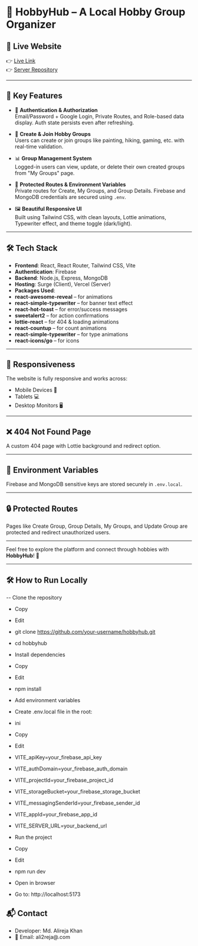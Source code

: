 # 🌟 HobbyHub – A Local Hobby Group Organizer

## 🔗 Live Website

👉 [Live Link](https://hobbyhub-app.web.app/)    
👉 [Server Repository]([https://github.com/Programming-Hero-Web-Course4/b11a11-server-side-Alireja-khan](https://github.com/Programming-Hero-Web-Course4/b11a10-server-side-Alireja-khan))

---

## 📌 Key Features

- 👤 **Authentication & Authorization**  
  Email/Password + Google Login, Private Routes, and Role-based data display. Auth state persists even after refreshing.

- 🧩 **Create & Join Hobby Groups**  
  Users can create or join groups like painting, hiking, gaming, etc. with real-time validation.

- 📊 **Group Management System**  
  Logged-in users can view, update, or delete their own created groups from "My Groups" page.

- 🔐 **Protected Routes & Environment Variables**  
  Private routes for Create, My Groups, and Group Details. Firebase and MongoDB credentials are secured using `.env`.

- 🖼️ **Beautiful Responsive UI**  
  Built using Tailwind CSS, with clean layouts, Lottie animations, Typewriter effect, and theme toggle (dark/light).

---

## 🛠️ Tech Stack

- **Frontend**: React, React Router, Tailwind CSS, Vite
- **Authentication**: Firebase
- **Backend**: Node.js, Express, MongoDB
- **Hosting**: Surge (Client), Vercel (Server)
- **Packages Used**:
- **react-awesome-reveal** – for animations
- **react-simple-typewriter** – for banner text effect
- **react-hot-toast** – for error/success messages
- **sweetalert2** – for action confirmations
- **lottie-react** – for 404 & loading animations
- **react-countup** – for count animations
- **react-simple-typewriter** – for type animations
- **react-icons/go** – for icons

---

## 📱 Responsiveness

The website is fully responsive and works across:

- Mobile Devices 📱  
- Tablets 💻  
- Desktop Monitors 🖥️  

---

## ❌ 404 Not Found Page

A custom 404 page with Lottie background and redirect option.

---

## 📝 Environment Variables

Firebase and MongoDB sensitive keys are stored securely in `.env.local`.

---

## 🔒 Protected Routes

Pages like Create Group, Group Details, My Groups, and Update Group are protected and redirect unauthorized users.

---

Feel free to explore the platform and connect through hobbies with **HobbyHub**! 🚀

---

## 🛠 How to Run Locally
-- Clone the repository

- Copy
- Edit
- git clone https://github.com/your-username/hobbyhub.git
- cd hobbyhub
- Install dependencies

- Copy
- Edit
- npm install
- Add environment variables
- Create .env.local file in the root:

- ini
- Copy
- Edit
- VITE_apiKey=your_firebase_api_key
- VITE_authDomain=your_firebase_auth_domain
- VITE_projectId=your_firebase_project_id
- VITE_storageBucket=your_firebase_storage_bucket
- VITE_messagingSenderId=your_firebase_sender_id
- VITE_appId=your_firebase_app_id
- VITE_SERVER_URL=your_backend_url
- Run the project

- Copy
- Edit
- npm run dev
- Open in browser
- Go to: http://localhost:5173

## 📬 Contact
- Developer: Md. Alireja Khan
- 📧 Email: ali2reja@.com
